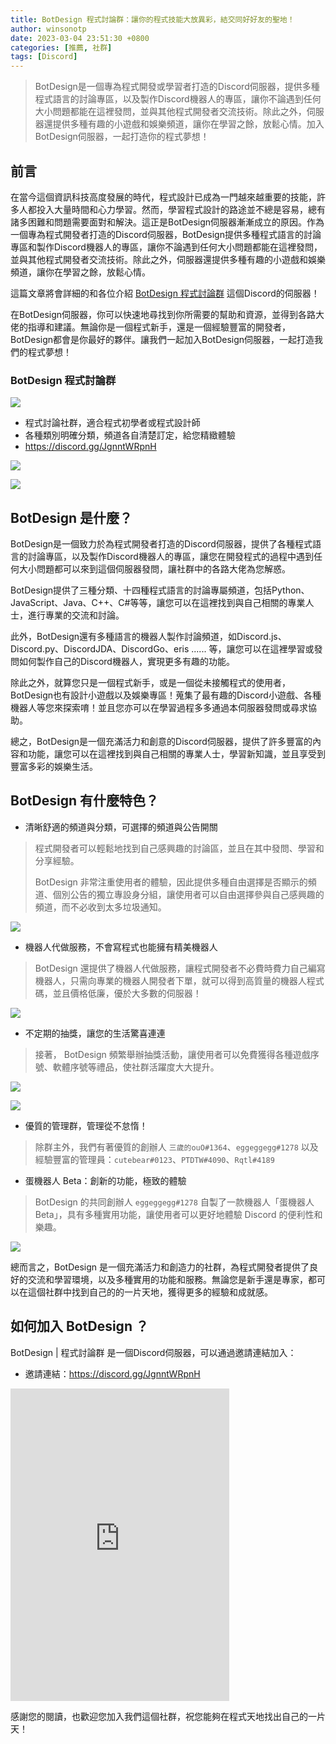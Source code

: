 ```yaml
---
title: BotDesign 程式討論群：讓你的程式技能大放異彩，結交同好好友的聖地！
author: winsonotp
date: 2023-03-04 23:51:30 +0800
categories: [推薦, 社群]
tags: [Discord]
---
```


> BotDesign是一個專為程式開發或學習者打造的Discord伺服器，提供多種程式語言的討論專區，以及製作Discord機器人的專區，讓你不論遇到任何大小問題都能在這裡發問，並與其他程式開發者交流技術。除此之外，伺服器還提供多種有趣的小遊戲和娛樂頻道，讓你在學習之餘，放鬆心情。加入BotDesign伺服器，一起打造你的程式夢想！

## 前言
在當今這個資訊科技高度發展的時代，程式設計已成為一門越來越重要的技能，許多人都投入大量時間和心力學習。然而，學習程式設計的路途並不總是容易，總有諸多困難和問題需要面對和解決。這正是BotDesign伺服器漸漸成立的原因。作為一個專為程式開發者打造的Discord伺服器，BotDesign提供多種程式語言的討論專區和製作Discord機器人的專區，讓你不論遇到任何大小問題都能在這裡發問，並與其他程式開發者交流技術。除此之外，伺服器還提供多種有趣的小遊戲和娛樂頻道，讓你在學習之餘，放鬆心情。

這篇文章將會詳細的和各位介紹 [BotDesign 程式討論群](https://discord.gg/JgnntWRpnH) 這個Discord的伺服器！

在BotDesign伺服器，你可以快速地尋找到你所需要的幫助和資源，並得到各路大佬的指導和建議。無論你是一個程式新手，還是一個經驗豐富的開發者，BotDesign都會是你最好的夥伴。讓我們一起加入BotDesign伺服器，一起打造我們的程式夢想！

### BotDesign 程式討論群
![](https://cdn.discordapp.com/icons/891279597830803467/c0704ea7d4eee5e01595c71b25b43942.jpg)
- 程式討論社群，適合程式初學者或程式設計師
- 各種類別明確分類，頻道各自清楚訂定，給您精緻體驗
- https://discord.gg/JgnntWRpnH

![](https://i.imgur.com/3kkkqhx.png)

![](https://i.imgur.com/sphXyx3.png)

## BotDesign 是什麼？
BotDesign是一個致力於為程式開發者打造的Discord伺服器，提供了各種程式語言的討論專區，以及製作Discord機器人的專區，讓您在開發程式的過程中遇到任何大小問題都可以來到這個伺服器發問，讓社群中的各路大佬為您解惑。

BotDesign提供了三種分類、十四種程式語言的討論專屬頻道，包括Python、JavaScript、Java、C++、C#等等，讓您可以在這裡找到與自己相關的專業人士，進行專業的交流和討論。

此外，BotDesign還有多種語言的機器人製作討論頻道，如Discord.js、Discord.py、DiscordJDA、DiscordGo、eris ...... 等，讓您可以在這裡學習或發問如何製作自己的Discord機器人，實現更多有趣的功能。

除此之外，就算您只是一個程式新手，或是一個從未接觸程式的使用者，BotDesign也有設計小遊戲以及娛樂專區！蒐集了最有趣的Discord小遊戲、各種機器人等您來探索唷！並且您亦可以在學習過程多多通過本伺服器發問或尋求協助。

總之，BotDesign是一個充滿活力和創意的Discord伺服器，提供了許多豐富的內容和功能，讓您可以在這裡找到與自己相關的專業人士，學習新知識，並且享受到豐富多彩的娛樂生活。

## BotDesign 有什麼特色？
- 清晰舒適的頻道與分類，可選擇的頻道與公告開關

> 程式開發者可以輕鬆地找到自己感興趣的討論區，並且在其中發問、學習和分享經驗。
> 
> BotDesign 非常注重使用者的體驗，因此提供多種自由選擇是否顯示的頻道、個別公告的獨立專設身分組，讓使用者可以自由選擇參與自己感興趣的頻道，而不必收到太多垃圾通知。

![](https://i.imgur.com/Ip5Jrwy.png)

- 機器人代做服務，不會寫程式也能擁有精美機器人

> BotDesign 還提供了機器人代做服務，讓程式開發者不必費時費力自己編寫機器人，只需向專業的機器人開發者下單，就可以得到高質量的機器人程式碼，並且價格低廉，優於大多數的伺服器！

![](https://i.imgur.com/v5CePhP.png)

- 不定期的抽獎，讓您的生活驚喜連連

> 接著， BotDesign 頻繁舉辦抽獎活動，讓使用者可以免費獲得各種遊戲序號、軟體序號等禮品，使社群活躍度大大提升。

![](https://i.imgur.com/9HS0AiT.png)

![](https://i.imgur.com/ZnZCJUG.png)

- 優質的管理群，管理從不怠惰！

> 除群主外，我們有著優質的創辦人 `三歲的ouO#1364`、`eggeggegg#1278`
> 以及經驗豐富的管理員：`cutebear#0123`、`PTDTW#4090`、`Rqtl#4189`

- 蛋機器人 Beta：創新的功能，極致的體驗

> BotDesign 的共同創辦人 `eggeggegg#1278` 自製了一款機器人「蛋機器人 Beta」，具有多種實用功能，讓使用者可以更好地體驗 Discord 的便利性和樂趣。

![](https://i.imgur.com/OVlBnnY.png)

總而言之，BotDesign 是一個充滿活力和創造力的社群，為程式開發者提供了良好的交流和學習環境，以及多種實用的功能和服務。無論您是新手還是專家，都可以在這個社群中找到自己的的一片天地，獲得更多的經驗和成就感。

## 如何加入 BotDesign ？
BotDesign | 程式討論群 是一個Discord伺服器，可以通過邀請連結加入：

- 邀請連結：https://discord.gg/JgnntWRpnH

<iframe src="https://discord.com/widget?id=891279597830803467&theme=dark" width="350" height="500" allowtransparency="true" frameborder="0" sandbox="allow-popups allow-popups-to-escape-sandbox allow-same-origin allow-scripts"></iframe>

感謝您的閱讀，也歡迎您加入我們這個社群，祝您能夠在程式天地找出自己的一片天！
